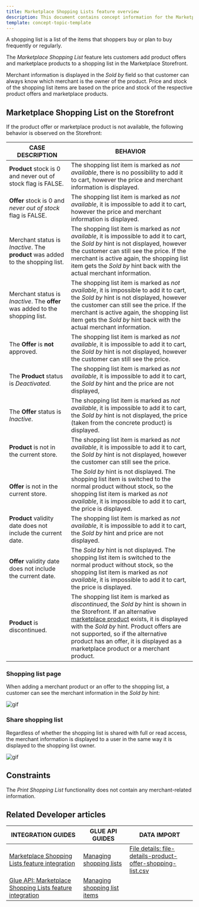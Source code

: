 ```yaml
---
title: Marketplace Shopping Lists feature overview
description: This document contains concept information for the Marketplace Shopping List feature.
template: concept-topic-template
---
```


A shopping list is a list of the items that shoppers buy or plan to buy frequently or regularly.

The *Marketplace Shopping List* feature lets customers add product offers and marketplace products to a shopping list in the Marketplace Storefront.

Merchant information is displayed in the *Sold by* field so that customer can always know which merchant is the owner of the product. Price and stock of the shopping list items are based on the price and stock of the respective product offers and marketplace products.

## Marketplace Shopping List on the Storefront

If the product offer or marketplace product is not available, the following behavior is observed on the Storefront:

<div class="width-100">

| CASE DESCRIPTION   | BEHAVIOR    |
| ------------------ | --------------------------- |
| **Product** stock is 0 and never out of stock flag is FALSE. | The shopping list item is marked as *not available*, there is no possibility to add it to cart, however the price and merchant information is displayed. |
| **Offer** stock is 0 and *never out of stock* flag is FALSE.   | The shopping list item is marked as *not available*, it is impossible to add it to cart, however the price and merchant information is displayed. |
| Merchant status is *Inactive*. The  **product** was added to the shopping list. | The shopping list item is marked as *not available*, it is impossible to add it to cart, the *Sold by* hint is not displayed, however the customer can still see the price. If the merchant is active again, the shopping list item gets the *Sold by* hint back with the actual merchant information. |
| Merchant status is *Inactive*. The **offer** was added to the shopping list. | The shopping list item is marked as *not available*, it is impossible to add it to cart, the *Sold by* hint is not displayed, however the customer can still see the price. If the merchant is active again, the shopping list item gets the *Sold by* hint back with the actual merchant information. |
| The **Offer** is **not** approved.                           | The shopping list item is marked as *not available*, it is impossible to add it to cart, the *Sold by* hint is not displayed, however the customer can still see the price. |
| The **Product** status is *Deactivated*.                     | The shopping list item is marked as *not available*, it is impossible to add it to cart, the *Sold by* hint and the price are not displayed, |
| The **Offer** status is *Inactive*.                          | The shopping list item is marked as *not available*, it is impossible to add it to cart, the *Sold by* hint is not displayed, the price (taken from the concrete product) is displayed. |
| **Product** is not in the current store.                     | The shopping list item is marked as *not available*, it is impossible to add it to cart, the *Sold by* hint is not displayed, however the customer can still see the price. |
| **Offer** is not in the current store.                       | The *Sold by* hint is not displayed. The shopping list item is switched to the normal product without stock, so the shopping list item is marked as *not available*, it is impossible to add it to cart, the price is displayed. |
| **Product** validity date does not include the current date. | The shopping list item is marked as *not available*, it is impossible to add it to cart, the *Sold by* hint and price are not displayed. |
| **Offer** validity date does not include the current date.   | The *Sold by* hint is not displayed. The shopping list item is switched to the normal product without stock, so the shopping list item is marked as *not available*, it is impossible to add it to cart, the price is displayed. |
| **Product** is discontinued.                                 | The shopping list item is marked as *discontinued*, the *Sold by* hint is shown in the Storefront. If an alternative [marketplace product](/docs/pbc/all/product-information-management/{{page.version}}/marketplace/marketplace-product-feature-overview.html) exists, it is displayed with the  *Sold by* hint. Product offers are not supported, so if the alternative product has an offer, it is displayed as a marketplace product or a merchant product. |

</div>

### Shopping list page

When adding a merchant product or an offer to the shopping list, a customer can see the merchant information in the *Sold by* hint:

![gif](https://spryker.s3.eu-central-1.amazonaws.com/docs/Marketplace/user+guides/Features/Marketplace+Shopping+List/add-marketplace-product-and-offer-to-shopping-list.gif)

### Share shopping list

Regardless of whether the shopping list is shared with full or read access, the merchant information is displayed to a user in the same way it is displayed to the shopping list owner.

![gif](https://spryker.s3.eu-central-1.amazonaws.com/docs/Marketplace/user+guides/Features/Marketplace+Shopping+List/share-shopping-list.gif)


## Constraints

The *Print Shopping List* functionality does not contain any merchant-related information.

## Related Developer articles

| INTEGRATION GUIDES  | GLUE API GUIDES  | DATA IMPORT   |
|-----------------|-------------|-----------------|
| [Marketplace Shopping Lists feature integration](/docs/pbc/all/shopping-list-and-wishlist/{{page.version}}/marketplace/install-and-upgrade/install-features/install-the-marketplace-shopping-lists-feature.html) | [Managing shopping lists](/docs/pbc/all/shopping-list-and-wishlist/{{page.version}}/marketplace/manage-using-glue-api/glue-api-manage-marketplace-shopping-lists.html) | [File details: file-details-product-offer-shopping-list.csv](/docs/marketplace/dev/data-import/{{page.version}}/file-details-product-offer-shopping-list.csv.html) |
| [Glue API: Marketplace Shopping Lists feature integration](/docs/pbc/all/shopping-list-and-wishlist/{{page.version}}/marketplace/install-and-upgrade/install-glue-api/install-the-marketplace-shopping-lists-glue-api.html)   | [Managing shopping list items](/docs/pbc/all/shopping-list-and-wishlist/{{page.version}}/marketplace/manage-using-glue-api/glue-api-manage-marketplace-shopping-list-items.html) | | | |
